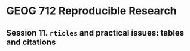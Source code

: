 # GEOG 712 Reproducible Research

## Session 11. `rticles` and practical issues: tables and citations

